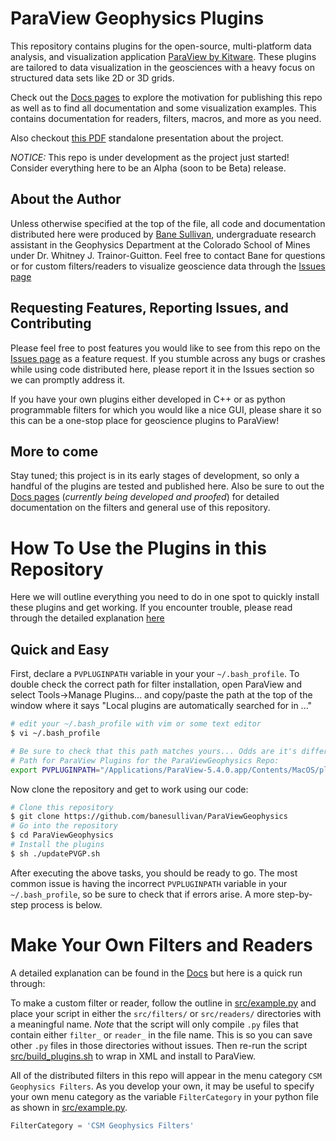 # ParaView Geophysics Plugins
This repository contains plugins for the open-source, multi-platform data analysis, and visualization application [ParaView by Kitware](https://www.paraview.org). These plugins are tailored to data visualization in the geosciences with a heavy focus on structured data sets like 2D or 3D grids.

Check out the [Docs pages](http://paraviewgeophysics.readthedocs.io/) to explore the motivation for publishing this repo as well as to find all documentation and some visualization examples. This contains documentation for readers, filters, macros, and more as you need.

Also checkout [this PDF](https://drive.google.com/file/d/0B6v2US3m042-MFIwUy1uUTlfVHM/view?usp=sharing) standalone presentation about the project.

*NOTICE:* This repo is under development as the project just started! Consider everything here to be an Alpha (soon to be Beta) release.

## About the Author
Unless otherwise specified at the top of the file, all code and documentation distributed here were produced by [Bane Sullivan](https://github.com/banesullivan/), undergraduate research assistant in the Geophysics Department at the Colorado School of Mines under Dr. Whitney J. Trainor-Guitton. Feel free to contact Bane for questions or for custom filters/readers to visualize geoscience data through the [Issues page](https://github.com/banesullivan/ParaViewGeophysics/issues)

## Requesting Features, Reporting Issues, and Contributing
Please feel free to post features you would like to see from this repo on the [Issues page](https://github.com/banesullivan/ParaViewGeophysics/issues) as a feature request. If you stumble across any bugs or crashes while using code distributed here, please report it in the Issues section so we can promptly address it.

If you have your own plugins either developed in C++ or as python programmable filters for which you would like a nice GUI, please share it so this can be a one-stop place for geoscience plugins to ParaView!

## More to come

Stay tuned; this project is in its early stages of development, so only a handful of the plugins are tested and published here. Also be sure to out the [Docs pages](http://paraviewgeophysics.readthedocs.io/) (*currently being developed and proofed*) for detailed documentation on the filters and general use of this repository.

# How To Use the Plugins in this Repository
Here we will outline everything you need to do in one spot to quickly install these plugins and get working. If you encounter trouble, please read through the detailed explanation [here](http://paraviewgeophysics.readthedocs.io/en/latest/Getting-Started/Install-Plugins/)

## Quick and Easy

First, declare a `PVPLUGINPATH` variable in your your `~/.bash_profile`. To double check the correct path for filter installation, open ParaView and select Tools->Manage Plugins... and copy/paste the path at the top of the window where it says "Local plugins are automatically searched for in ..."

```bash
# edit your ~/.bash_profile with vim or some text editor
$ vi ~/.bash_profile

# Be sure to check that this path matches yours... Odds are it's different!
# Path for ParaView Plugins for the ParaViewGeophysics Repo:
export PVPLUGINPATH="/Applications/ParaView-5.4.0.app/Contents/MacOS/plugins/"
```

Now clone the repository and get to work using our code:

```bash
# Clone this repository
$ git clone https://github.com/banesullivan/ParaViewGeophysics
# Go into the repository
$ cd ParaViewGeophysics
# Install the plugins
$ sh ./updatePVGP.sh
```

After executing the above tasks, you should be ready to go. The most common issue is having the incorrect `PVPLUGINPATH` variable in your `~/.bash_profile`, so be sure to check that if errors arise. A more step-by-step process is below.

# Make Your Own Filters and Readers
A detailed explanation can be found in the [Docs](http://paraviewgeophysics.readthedocs.io/en/latest/Plugins/Build-Your-Own-Plugins/) but here is a quick run through:

To make a custom filter or reader, follow the outline in [src/example.py](src/example.py) and place your script in either the `src/filters/` or `src/readers/` directories with a meaningful name. *Note* that the script will only compile `.py` files that contain either `filter_` or `reader_` in the file name. This is so you can save other `.py` files in those directories without issues. Then re-run the script  [src/build_plugins.sh](src/build_plugins.sh) to wrap in XML and install to ParaView.

All of the distributed filters in this repo will appear in the menu category `CSM Geophysics Filters`. As you develop your own, it may be useful to specify your own menu category as the variable `FilterCategory` in your python file as shown in [src/example.py](src/example.py).

```py
FilterCategory = 'CSM Geophysics Filters'
```

